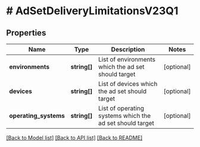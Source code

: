 # # AdSetDeliveryLimitationsV23Q1

## Properties

Name | Type | Description | Notes
------------ | ------------- | ------------- | -------------
**environments** | **string[]** | List of environments which the ad set should target | [optional]
**devices** | **string[]** | List of devices which the ad set should target | [optional]
**operating_systems** | **string[]** | List of operating systems which the ad set should target | [optional]

[[Back to Model list]](../../README.md#models) [[Back to API list]](../../README.md#endpoints) [[Back to README]](../../README.md)
